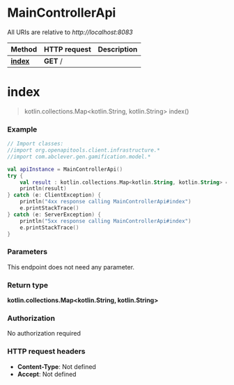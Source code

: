 # MainControllerApi

All URIs are relative to *http://localhost:8083*

Method | HTTP request | Description
------------- | ------------- | -------------
[**index**](MainControllerApi.md#index) | **GET** / | 


<a name="index"></a>
# **index**
> kotlin.collections.Map&lt;kotlin.String, kotlin.String&gt; index()



### Example
```kotlin
// Import classes:
//import org.openapitools.client.infrastructure.*
//import com.abclever.gen.gamification.model.*

val apiInstance = MainControllerApi()
try {
    val result : kotlin.collections.Map<kotlin.String, kotlin.String> = apiInstance.index()
    println(result)
} catch (e: ClientException) {
    println("4xx response calling MainControllerApi#index")
    e.printStackTrace()
} catch (e: ServerException) {
    println("5xx response calling MainControllerApi#index")
    e.printStackTrace()
}
```

### Parameters
This endpoint does not need any parameter.

### Return type

**kotlin.collections.Map&lt;kotlin.String, kotlin.String&gt;**

### Authorization

No authorization required

### HTTP request headers

 - **Content-Type**: Not defined
 - **Accept**: Not defined

